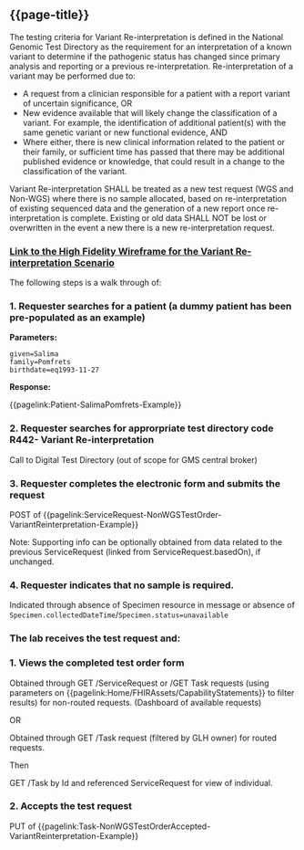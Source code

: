 ## {{page-title}}

The testing criteria for Variant Re-interpretation is defined in the National Genomic Test Directory as the requirement for an interpretation of a known variant to determine if the pathogenic status has changed since primary analysis and reporting or a previous re-interpretation. Re-interpretation of a variant may be performed due to:

- A request from a clinician responsible for a patient with a report variant of uncertain significance, OR
- New evidence available that will likely change the classification of a variant. For example, the identification of additional patient(s) with the same genetic variant or new functional evidence, 
AND
- Where either, there is new clinical information related to the patient or their family, or sufficient time has passed that there may be additional published evidence or knowledge, that could result in a change to the classification of the variant. 

Variant Re-interpretation SHALL be treated as a new test request (WGS and Non-WGS) where there is no sample allocated, based on re-interpretation of existing sequenced data and the generation of a new report once re-interpretation is complete. Existing or old data SHALL NOT be lost or overwritten in the event a new there is a new re-interpretation request. 

### [Link to the High Fidelity Wireframe for the Variant Re-interpretation Scenario](https://kljmrk.axshare.com/)

The following steps is a walk through of:

### 1. Requester searches for a patient (a dummy patient has been pre-populated as an example)

**Parameters:**
```
given=Salima
family=Pomfrets
birthdate=eq1993-11-27
```

**Response:**

{{pagelink:Patient-SalimaPomfrets-Example}}

### 2. Requester searches for approrpriate test directory code R442- Variant Re-interpretation

Call to Digital Test Directory (out of scope for GMS central broker)

### 3. Requester completes the electronic form and submits the request

POST of {{pagelink:ServiceRequest-NonWGSTestOrder-VariantReinterpretation-Example}}

Note: Supporting info can be optionally obtained from data related to the previous ServiceRequest (linked from ServiceRequest.basedOn), if unchanged.

### 4. Requester indicates that no sample is required.

Indicated through absence of Specimen resource in message or absence of ```Specimen.collectedDateTime```/```Specimen.status=unavailable```

### The lab receives the test request and:

### 1. Views the completed test order form

Obtained through GET /ServiceRequest or /GET Task requests (using parameters on {{pagelink:Home/FHIRAssets/CapabilityStatements}} to filter results) for non-routed requests. (Dashboard of available requests)

OR

Obtained through GET /Task request (filtered by GLH owner) for routed requests.

Then

GET /Task by Id and referenced ServiceRequest for view of individual.

### 2. Accepts the test request

PUT of {{pagelink:Task-NonWGSTestOrderAccepted-VariantReinterpretation-Example}}